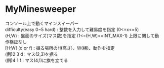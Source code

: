 # MyMinesweeper
コンソール上で動くマインスイーパー<br>
difficulty(easy 0~5 hard) : 整数を入力して難易度を指定 (0<=x<=5)<br>
(H,W) : 盤面のサイズ(マス数)を指定 (1<=(H,W)<=INT_MAX-1) 上限に関して動作検証なし<br>
[H:W] (d or f) : 掘る場所のH(高さ)、W(横)、動作を指定<br>
  (例)2 3 d : マス(2,3)を掘る<br>
  (例)4 1 f : マス(4,1)に旗を立てる<br>
